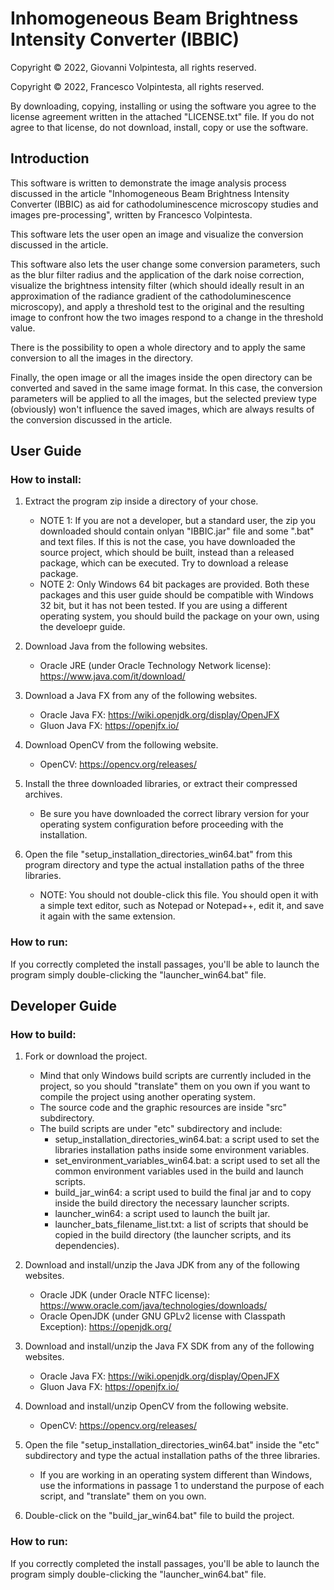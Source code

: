 # Inhomogeneous Beam Brightness Intensity Converter (IBBIC)

Copyright © 2022, Giovanni Volpintesta, all rights reserved.

Copyright © 2022, Francesco Volpintesta, all rights reserved.

By downloading, copying, installing or using the software you agree
to the license agreement written in the attached "LICENSE.txt" file.
If you do not agree to that license, do not download, install,
copy or use the software.

## Introduction

This software is written to demonstrate the image analysis process discussed in the article
"Inhomogeneous Beam Brightness Intensity Converter (IBBIC) as aid for cathodoluminescence
microscopy studies and images pre-processing", written by Francesco Volpintesta.

This software lets the user open an image and visualize the conversion discussed in the article.

This software also lets the user change some conversion parameters, such as the blur filter radius
and the application of the dark noise correction, visualize the brightness intensity filter (which should
ideally result in an approximation of the radiance gradient of the cathodoluminescence microscopy), and
apply a threshold test to the original and the resulting image to confront how the two images respond to
a change in the threshold value.

There is the possibility to open a whole directory and to apply the same conversion to all the images in
the directory.

Finally, the open image or all the images inside the open directory can be converted and saved in the same
image format. In this case, the conversion parameters will be applied to all the images, but the selected
preview type (obviously) won't influence the saved images, which are always results of the conversion
discussed in the article.



## User Guide

### How to install:

1) Extract the program zip inside a directory of your chose.
	- NOTE 1: If you are not a developer, but a standard user, the zip you downloaded should contain onlyan "IBBIC.jar" file and some ".bat" and text files.
		If this is not the case, you have downloaded the source project, which should be built, instead than a released package, which can be executed.
		Try to download a release package.	
	- NOTE 2: Only Windows 64 bit packages are provided.
		Both these packages and this user guide should be compatible with Windows 32 bit, but it has not been tested.
		If you are using a different operating system, you should build the package on your own, using the develoepr guide.

2) Download Java from the following websites.
	- Oracle JRE (under Oracle Technology Network license): https://www.java.com/it/download/

3) Download a Java FX from any of the following websites.
	- Oracle Java FX: https://wiki.openjdk.org/display/OpenJFX
	- Gluon Java FX: https://openjfx.io/

4) Download OpenCV from the following website.
	- OpenCV: https://opencv.org/releases/
		
5) Install the three downloaded libraries, or extract their compressed archives.
	- Be sure you have downloaded the correct library version for your operating system configuration before proceeding with the installation.

6) Open the file "setup_installation_directories_win64.bat" from this program directory and type the actual installation paths of the three libraries.
	- NOTE: You should not double-click this file.
		You should open it with a simple text editor, such as Notepad or Notepad++, edit it, and save it again with the same extension.

### How to run:
		
If you correctly completed the install passages, you'll be able to launch the program simply double-clicking the "launcher_win64.bat" file.


## Developer Guide

### How to build:

1) Fork or download the project.
	- Mind that only Windows build scripts are currently included in the project, so you should "translate" them on you own
		if you want to compile the project using another operating system.
	- The source code and the graphic resources are inside "src" subdirectory.
	- The build scripts are under "etc" subdirectory and include:
		- setup_installation_directories_win64.bat: a script used to set the libraries installation paths inside some environment variables.
		- set_environment_variables_win64.bat: a script used to set all the common environment variables used in the build and launch scripts.
		- build_jar_win64: a script used to build the final jar and to copy inside the build directory the necessary launcher scripts.
		- launcher_win64: a script used to launch the built jar.
		- launcher_bats_filename_list.txt: a list of scripts that should be copied in the build directory (the launcher scripts, and its dependencies).
	
2) Download and install/unzip the Java JDK from any of the following websites.
	- Oracle JDK (under Oracle NTFC license): https://www.oracle.com/java/technologies/downloads/
	- Oracle OpenJDK (under GNU GPLv2 license with Classpath Exception): https://openjdk.org/

3) Download and install/unzip the Java FX SDK from any of the following websites.
	- Oracle Java FX: https://wiki.openjdk.org/display/OpenJFX
	- Gluon Java FX: https://openjfx.io/

3) Download and install/unzip OpenCV from the following website.
	- OpenCV: https://opencv.org/releases/
		
5) Open the file "setup_installation_directories_win64.bat" inside the "etc" subdirectory
	and type the actual installation paths of the three libraries.
	- If you are working in an operating system different than Windows, use the informations in passage 1
		to understand the purpose of each script, and "translate" them on you own.
		
6) Double-click on the "build_jar_win64.bat" file to build the project.

### How to run:
		
If you correctly completed the install passages, you'll be able to launch the program simply double-clicking the "launcher_win64.bat" file.
